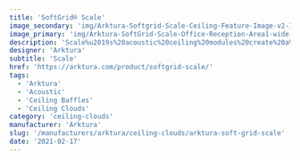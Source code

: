 ```yaml
---
title: 'SoftGrid® Scale'
image_secondary: 'img/Arktura-Softgrid-Scale-Ceiling-Feature-Image-v2-1600x1600.png'
image_primary: 'img/Arktura-SoftGrid-Scale-Office-Reception-Area1-wide-scaled.jpg'
description: 'Scale%u2019s%20acoustic%20ceiling%20modules%20create%20a%20zig-zag%20pattern%20that%20creates%20a%20wave%20due%20to%20it%u2019s%20sloped%20width.%20Scale%u2019s%20baffles%20connect%20together%20seamlessly%20and%20provide%20targeted%20acoustic%20support%20due%20to%20the%20Soft%20Sound%AE%20material.%20The%20baffles%20can%20either%20create%20a%20continuous%2C%20uninterrupted%20field%20or%20be%20trimmed%20to%20smaller%20squares%2C%20depending%20on%20your%20design%u2019s%20needs.%20And%20now%2C%A0for%20larger%20jobs%2C%A0with%20the%20addition%20of%A0SoftGrid%AE%20Max%20options%2C%A0you%20can%20do%20it%20all%20while%A0maximizing%20value%A0and%A0minimizing%20the%20impact%20on%20the%20environment.'
designer: 'Arktura'
subtitle: 'Scale'
href: 'https://arktura.com/product/softgrid-scale/'
tags:
  - 'Arktura'
  - 'Acoustic'
  - 'Ceiling Baffles'
  - 'Ceiling Clouds'
category: 'ceiling-clouds'
manufacturer: 'Arktura'
slug: '/manufacturers/arktura/ceiling-clouds/arktura-soft-grid-scale'
date: '2021-02-17'
---
```

